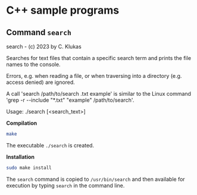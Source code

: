 # C++ sample programs

## Command `search`

search - (c) 2023 by C. Klukas

Searches for text files that contain a specific search term and prints the file names to the console.

Errors, e.g. when reading a file, or when traversing into a directory (e.g. access denied) are ignored.

A call 'search /path/to/search .txt example' is similar to the Linux command 'grep -r --include "*.txt" "example" /path/to/search'.

Usage: ./search <folder> <extension> [<search_text>]

**Compilation**

```bash
make
```

The executable `./search` is created.

**Installation**

```bash
sudo make install
```

The `search` command is copied to `/usr/bin/search` and then available for execution by typing `search` in the command line.
